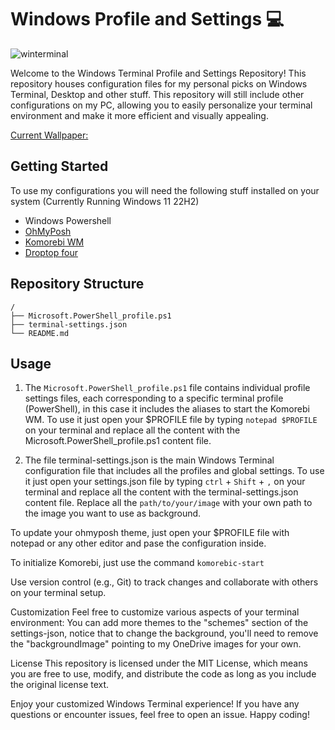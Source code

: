# Windows Profile and Settings 💻

![winterminal](https://github.com/Noe-ali/Env-Settings/assets/95829890/3b682138-93f3-4b41-a802-88fe77268b5a)

Welcome to the Windows Terminal Profile and Settings Repository! This repository houses configuration files for my personal picks on Windows Terminal, Desktop and other stuff. This repository will still include other configurations on my PC, allowing you to easily personalize your terminal environment and make it more efficient and visually appealing.

[Current Wallpaper: ](https://steamcommunity.com/sharedfiles/filedetails/?id=2808889473)
## Getting Started
To use my configurations you will need the following stuff installed on your system (Currently Running Windows 11 22H2)
- Windows Powershell
- [OhMyPosh](https://ohmyposh.dev/)
- [Komorebi WM](https://github.com/LGUG2Z/komorebi)
- [Droptop four](https://www.droptopfour.com/)

## Repository Structure
```
/
├── Microsoft.PowerShell_profile.ps1
├── terminal-settings.json
└── README.md
```

## Usage
1. The `Microsoft.PowerShell_profile.ps1` file contains individual profile settings files, each corresponding to a specific terminal profile (PowerShell), in this case it includes the aliases to start the Komorebi WM. To use it just open your $PROFILE file by typing ```notepad $PROFILE``` on your terminal and replace all the content with the Microsoft.PowerShell_profile.ps1 content file.

2. The file terminal-settings.json is the main Windows Terminal configuration file that includes all the profiles and global settings. To use it just open your settings.json file by typing ```ctrl``` + ```Shift``` + ```,``` on your terminal and replace all the content with the terminal-settings.json content file.
Replace all the `path/to/your/image` with your own path to the image you want to use as background.

To update your ohmyposh theme, just open your $PROFILE file with notepad or any other editor and pase the configuration inside.

To initialize Komorebi, just use the command ```komorebic-start```


Use version control (e.g., Git) to track changes and collaborate with others on your terminal setup.

Customization
Feel free to customize various aspects of your terminal environment:
You can add more themes to the "schemes" section of the settings-json, notice that to change the background, you'll need to remove the "backgroundImage" pointing to my OneDrive images for your own.

License
This repository is licensed under the MIT License, which means you are free to use, modify, and distribute the code as long as you include the original license text.

Enjoy your customized Windows Terminal experience! If you have any questions or encounter issues, feel free to open an issue. Happy coding!





